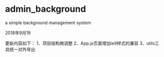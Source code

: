 # admin_background
a simple background management system

2018年9月19

更新内容如下：
1、项目结构微调整
2、App.js页面增加ie9样式的兼容
3、utils工具统一对外导出